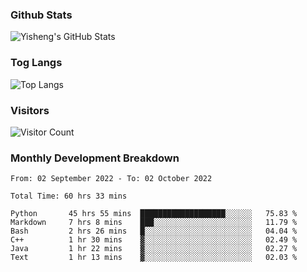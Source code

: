 ### Github Stats
![Yisheng's GitHub Stats](https://github-readme-stats.vercel.app/api?username=gongyisheng&count_private=true&show_icons=true)
### Tog Langs
![Top Langs](https://github-readme-stats.vercel.app/api/top-langs/?username=gongyisheng&layout=compact)
### Visitors
![Visitor Count](https://profile-counter.glitch.me/gongyisheng/count.svg)
### Monthly Development Breakdown
<!--START_SECTION:waka-->

```text
From: 02 September 2022 - To: 02 October 2022

Total Time: 60 hrs 33 mins

Python       45 hrs 55 mins  ███████████████████░░░░░░   75.83 %
Markdown     7 hrs 8 mins    ███░░░░░░░░░░░░░░░░░░░░░░   11.79 %
Bash         2 hrs 26 mins   █░░░░░░░░░░░░░░░░░░░░░░░░   04.04 %
C++          1 hr 30 mins    ▓░░░░░░░░░░░░░░░░░░░░░░░░   02.49 %
Java         1 hr 22 mins    ▓░░░░░░░░░░░░░░░░░░░░░░░░   02.27 %
Text         1 hr 13 mins    ▓░░░░░░░░░░░░░░░░░░░░░░░░   02.03 %
```

<!--END_SECTION:waka-->
